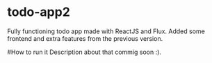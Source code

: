 # todo-app2
Fully functioning todo app made with ReactJS and Flux. Added some frontend and extra features from the previous version.

#How to run it
Description about that commig soon :).

